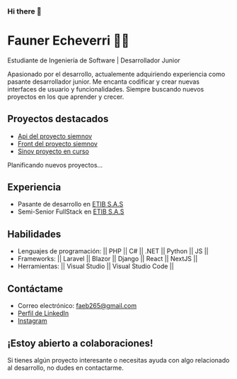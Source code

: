 ### Hi there 👋
# Fauner Echeverri 👨‍💻

Estudiante de Ingeniería de Software | Desarrollador Junior 

Apasionado por el desarrollo, actualemente adquiriendo experiencia como pasante desarrollador junior. Me encanta codificar y crear nuevas interfaces de usuario y funcionalidades. Siempre buscando nuevos proyectos en los que aprender y crecer.

## Proyectos destacados

* [Api del proyecto siemnov](https://github.com/Faebb/api_sisinov)
* [Front del proyecto siemnov](https://github.com/luiscarlosmedina/asocivica)
* [Sinov proyecto en curso](https://github.com/Faebb/Sinov)

Planificando nuevos proyectos...

## Experiencia

* Pasante de desarrollo en [ETIB S.A.S](https://etib.com.co/)
* Semi-Senior FullStack en [ETIB S.A.S](https://etib.com.co/)

## Habilidades

* Lenguajes de programación: || PHP || C# || .NET || Python || JS ||
* Frameworks: || Laravel || Blazor || Django || React || NextJS || 
* Herramientas: || Visual Studio || Visual Studio Code ||

## Contáctame

* Correo electrónico: faeb265@gmail.com
* [Perfil de LinkedIn](https://www.linkedin.com/in/faunerecheverri/)
* [Instagram](https://www.instagram.com/faeb_26)

## ¡Estoy abierto a colaboraciones!

Si tienes algún proyecto interesante o necesitas ayuda con algo relacionado al desarrollo, no dudes en contactarme.

<!--
**Faebb/Faebb** is a ✨ _special_ ✨ repository because its `README.md` (this file) appears on your GitHub profile.

Here are some ideas to get you started:

- 🔭 I’m currently working on ...
- 🌱 I’m currently learning ...
- 👯 I’m looking to collaborate on ...
- 🤔 I’m looking for help with ...
- 💬 Ask me about ...
- 📫 How to reach me: ...
- 😄 Pronouns: ...
- ⚡ Fun fact: ...
-->
